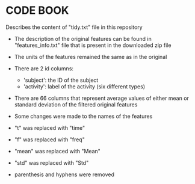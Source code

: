 # **CODE BOOK**

Describes the content of "tidy.txt" file in this repository

-   The description of the original features can be found in "features_info.txt" file that is present in the downloaded zip file

-   The units of the features remained the same as in the original

-   There are 2 id columns:

    -   'subject': the ID of the subject
    -   'activity': label of the activity (six different types)

-   There are 66 columns that represent average values of either mean or standard deviation of the filtered original features

-   Some changes were made to the names of the features

-   "t" was replaced with "time"

-   "f" was replaced with "freq"

-   "mean" was replaced with "Mean"

-   "std" was replaced with "Std"

-   parenthesis and hyphens were removed
